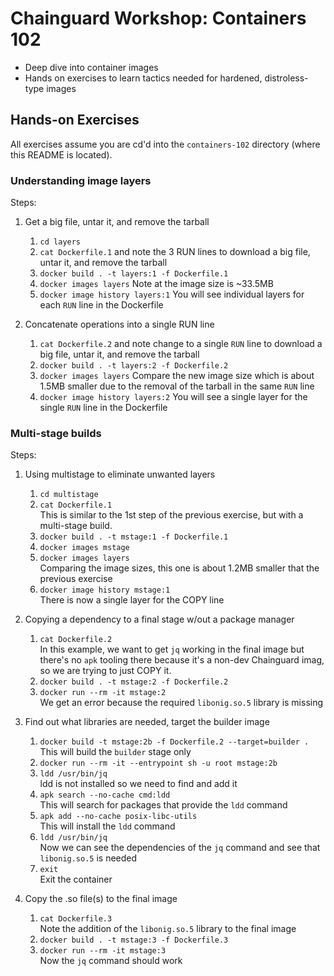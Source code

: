 # Chainguard Workshop: Containers 102
* Deep dive into container images
* Hands on exercises to learn tactics needed for hardened, distroless-type images

## Hands-on Exercises
All exercises assume you are cd'd into the `containers-102` directory (where this README is located).
### Understanding image layers
Steps:
1. Get a big file, untar it, and remove the tarball
   1. `cd layers`
   1. `cat Dockerfile.1` and note the 3 RUN lines to download a big file, untar it, and remove the tarball 
   1. `docker build . -t layers:1 -f Dockerfile.1` 
   1. `docker images layers` Note at the image size is ~33.5MB
   1. `docker image history layers:1` You will see individual layers for each `RUN` line in the Dockerfile

1. Concatenate operations into a single RUN line
   1. `cat Dockerfile.2` and note change to a single `RUN` line to download a big file, untar it, and remove the tarball
   1. `docker build . -t layers:2 -f Dockerfile.2`
   1. `docker images layers` Compare the new image size which is about 1.5MB smaller due to the removal of the tarball in the same `RUN` line
   1. `docker image history layers:2` You will see a single layer for the single `RUN` line in the Dockerfile

### Multi-stage builds
Steps:
1. Using multistage to eliminate unwanted layers
   1. `cd multistage`
   1. `cat Dockerfile.1`<br>This is similar to the 1st step of the previous exercise, but with a multi-stage build.
   1. `docker build . -t mstage:1 -f Dockerfile.1`
   1. `docker images mstage`
   1. `docker images layers`<br>Comparing the image sizes, this one is about 1.2MB smaller that the previous exercise
   1. `docker image history mstage:1`<br>There is now a single layer for the COPY line

1. Copying a dependency to a final stage w/out a package manager
   1. `cat Dockerfile.2`<br>In this example, we want to get `jq` working in the final image but there's no `apk` tooling there because it's a non-dev Chainguard imag, so we are trying to just COPY it.
   1. `docker build . -t mstage:2 -f Dockerfile.2`
   1. `docker run --rm -it mstage:2`<br>We get an error because the required `libonig.so.5` library is missing

1. Find out what libraries are needed, target the builder image
   1. `docker build -t mstage:2b -f Dockerfile.2 --target=builder .`<br>This will build the `builder` stage only
   1. `docker run --rm -it --entrypoint sh -u root mstage:2b`
   1. `ldd /usr/bin/jq`<br>ldd is not installed so we need to find and add it
   1. `apk search --no-cache cmd:ldd`<br>This will search for packages that provide the `ldd` command
   1. `apk add --no-cache posix-libc-utils`<br>This will install the `ldd` command
   2. `ldd /usr/bin/jq`<br>Now we can see the dependencies of the `jq` command and see that `libonig.so.5` is needed
   3. `exit`<br>Exit the container

1. Copy the .so file(s) to the final image
   1. `cat Dockerfile.3`<br> Note the addition of the `libonig.so.5` library to the final image
   1. `docker build . -t mstage:3 -f Dockerfile.3`
   1. `docker run --rm -it mstage:3`<br>Now the `jq` command should work